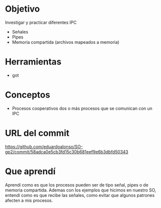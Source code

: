 # Objetivo
Investigar y practicar diferentes IPC
+ Señales
+ Pipes
+ Memoria compartida (archivos mapeados a memoria)

# Herramientas
+ got

# Conceptos
+ Procesos cooperativos
   dos o más procesos que se comunican con un IPC

# URL del commit
https://github.com/eduardoalonso/SO-gp2/commit/58adca0e5cb3fd15c30b681eef9e6b3dbfd50343

# Que aprendí

Aprendí como es que los procesos pueden ser de tipo señal, pipes o de memoria compartida. Ademas con los
ejemplos que hicimos en nuestro SO, entendí como es que recibe las señales, como evitar que algunos patrones
afecten a mis procesos.



